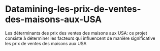 # Datamining-les-prix-de-ventes-des-maisons-aux-USA
Les déterminants des prix des ventes des maisons aux USA: ce projet consiste à déterminer les facteurs qui influencent de manière significative les prix de ventes des maisons aux USA
